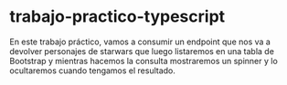 # trabajo-practico-typescript
En este trabajo práctico, vamos a consumir un endpoint que nos va a devolver personajes de starwars que luego listaremos en una tabla de Bootstrap y mientras hacemos la consulta mostraremos un spinner y lo ocultaremos cuando tengamos el resultado.
